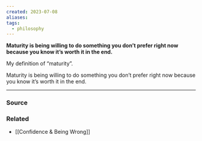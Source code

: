 ```yaml
---
created: 2023-07-08
aliases: 
tags:
  - philosophy
---
```

**Maturity is being willing to do something you don’t prefer right now because you know it’s worth it in the end.**

My definition of “maturity”.

Maturity is being willing to do something you don’t prefer right now because you know it’s worth it in the end.

****
### Source

### Related
- [[Confidence & Being Wrong]]